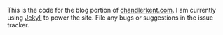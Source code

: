This is the code for the blog portion of [chandlerkent.com](http://www.chandlerkent.com). I am currently using [Jekyll](http://www.github.com/mojombo/jekyll) to power the site. File any bugs or suggestions in the issue tracker.